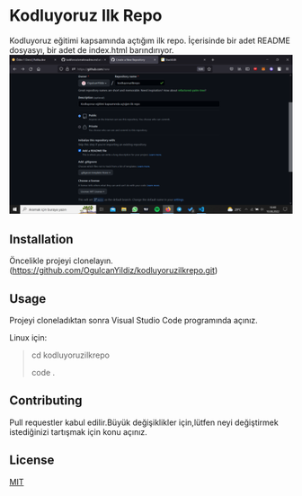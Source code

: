 # Kodluyoruz Ilk Repo

Kodluyoruz eğitimi kapsamında açtığım ilk repo. İçerisinde bir adet README dosyasyı, bir adet de index.html barındırıyor.
![image](git.png)
## Installation

Öncelikle projeyi clonelayın.(https://github.com/OgulcanYildiz/kodluyoruzilkrepo.git)

## Usage
Projeyi cloneladıktan sonra Visual Studio Code programında açınız. 

Linux için:

 > cd kodluyoruzilkrepo
 >
 >code .

 ## Contributing

 Pull requestler kabul edilir.Büyük değişiklikler için,lütfen neyi değiştirmek istediğinizi tartışmak için konu açınız.

 ## License
 
  [MIT](https://choosealicense.com/licenses/mit/)